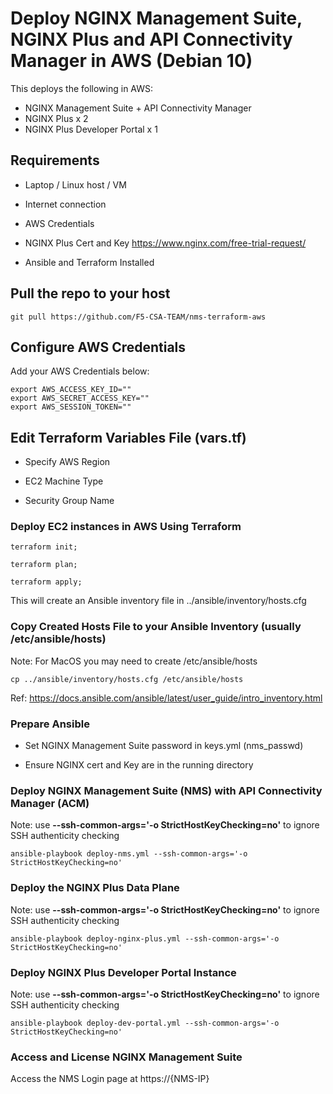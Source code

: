 # Deploy NGINX Management Suite, NGINX Plus and API Connectivity Manager in AWS (Debian 10)

This deploys the following in AWS:

- NGINX Management Suite + API Connectivity Manager
- NGINX Plus x 2
- NGINX Plus Developer Portal x 1

## Requirements

- Laptop / Linux host / VM

- Internet connection

- AWS Credentials

- NGINX Plus Cert and Key
  https://www.nginx.com/free-trial-request/

- Ansible and Terraform Installed

## Pull the repo to your host

``` git pull https://github.com/F5-CSA-TEAM/nms-terraform-aws ```

## Configure AWS Credentials

Add your AWS Credentials below:

```
export AWS_ACCESS_KEY_ID=""
export AWS_SECRET_ACCESS_KEY=""
export AWS_SESSION_TOKEN=""
```

## Edit Terraform Variables File (vars.tf)

- Specify AWS Region

- EC2 Machine Type

- Security Group Name

### Deploy EC2 instances in AWS Using Terraform
``` 
terraform init;

terraform plan;

terraform apply;
```

This will create an Ansible inventory file in ../ansible/inventory/hosts.cfg

### Copy Created Hosts File to your Ansible Inventory (usually /etc/ansible/hosts)

Note: For MacOS you may need to create /etc/ansible/hosts

```
cp ../ansible/inventory/hosts.cfg /etc/ansible/hosts
```

Ref: https://docs.ansible.com/ansible/latest/user_guide/intro_inventory.html

### Prepare Ansible 

- Set NGINX Management Suite password in keys.yml (nms_passwd)

- Ensure NGINX cert and Key are in the running directory 

### Deploy NGINX Management Suite (NMS) with API Connectivity Manager (ACM)

Note: use <b>--ssh-common-args='-o StrictHostKeyChecking=no'</b> to ignore SSH authenticity checking

```
ansible-playbook deploy-nms.yml --ssh-common-args='-o StrictHostKeyChecking=no'
```

### Deploy the NGINX Plus Data Plane

Note: use <b>--ssh-common-args='-o StrictHostKeyChecking=no'</b> to ignore SSH authenticity checking

```
ansible-playbook deploy-nginx-plus.yml --ssh-common-args='-o StrictHostKeyChecking=no'
```

### Deploy NGINX Plus Developer Portal Instance

Note: use <b>--ssh-common-args='-o StrictHostKeyChecking=no'</b> to ignore SSH authenticity checking

```
ansible-playbook deploy-dev-portal.yml --ssh-common-args='-o StrictHostKeyChecking=no'
```

### Access and License NGINX Management Suite 

Access the NMS Login page at https://{NMS-IP}
